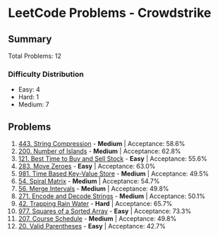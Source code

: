 # LeetCode Problems - Crowdstrike

## Summary
Total Problems: 12

### Difficulty Distribution

- Easy: 4
- Hard: 1
- Medium: 7

## Problems

1. [443. String Compression](https://leetcode.com/problems/string-compression/) - **Medium** | Acceptance: 58.6%
2. [200. Number of Islands](https://leetcode.com/problems/number-of-islands/) - **Medium** | Acceptance: 62.8%
3. [121. Best Time to Buy and Sell Stock](https://leetcode.com/problems/best-time-to-buy-and-sell-stock/) - **Easy** | Acceptance: 55.6%
4. [283. Move Zeroes](https://leetcode.com/problems/move-zeroes/) - **Easy** | Acceptance: 63.0%
5. [981. Time Based Key-Value Store](https://leetcode.com/problems/time-based-key-value-store/) - **Medium** | Acceptance: 49.5%
6. [54. Spiral Matrix](https://leetcode.com/problems/spiral-matrix/) - **Medium** | Acceptance: 54.7%
7. [56. Merge Intervals](https://leetcode.com/problems/merge-intervals/) - **Medium** | Acceptance: 49.8%
8. [271. Encode and Decode Strings](https://leetcode.com/problems/encode-and-decode-strings/) - **Medium** | Acceptance: 50.1%
9. [42. Trapping Rain Water](https://leetcode.com/problems/trapping-rain-water/) - **Hard** | Acceptance: 65.7%
10. [977. Squares of a Sorted Array](https://leetcode.com/problems/squares-of-a-sorted-array/) - **Easy** | Acceptance: 73.3%
11. [207. Course Schedule](https://leetcode.com/problems/course-schedule/) - **Medium** | Acceptance: 49.8%
12. [20. Valid Parentheses](https://leetcode.com/problems/valid-parentheses/) - **Easy** | Acceptance: 42.7%